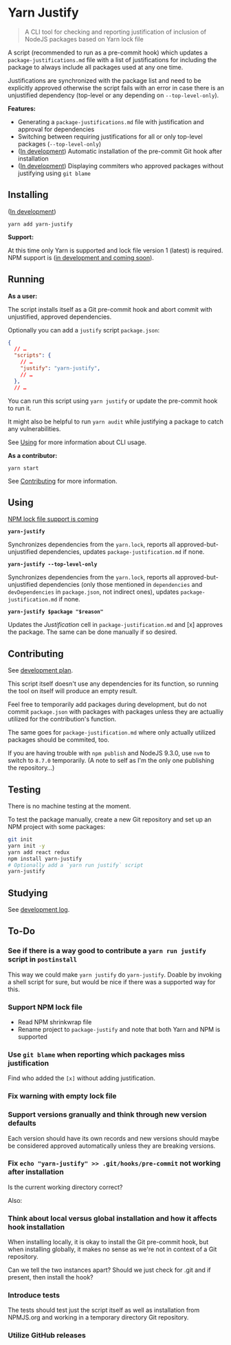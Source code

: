 # Yarn Justify

> A CLI tool for checking and reporting justification of inclusion of NodeJS packages based on Yarn lock file

A script (recommended to run as a pre-commit hook) which updates a `package-justifications.md` file with a list
of justifications for including the package to always include all packages used at any one time.

Justifications are synchronized with the package list and need to be explicitly approved otherwise the script
fails with an error in case there is an unjustified dependency (top-level or any depending on `--top-level-only`).

**Features:**

- Generating a `package-justifications.md` file with justification and approval for dependencies
- Switching between requiring justifications for all or only top-level packages (`--top-level-only`)
- ([In development](doc/tasks.md)) Automatic installation of the pre-commit Git hook after installation
- ([In development](doc/tasks.md)) Displaying commiters who approved packages without justifying using `git blame`

## Installing

([In development](doc/tasks.md))

`yarn add yarn-justify`

**Support:**

At this time only Yarn is supported and lock file version 1 (latest) is required.
NPM support is ([in development and coming soon](doc/tasks.md)).

## Running

**As a user:**

The script installs itself as a Git pre-commit hook and abort commit with unjustified, approved dependencies.

Optionally you can add a `justify` script `package.json`:

```json
{
  // …
  "scripts": {
    // …
    "justify": "yarn-justify",
    // …
  },
  // …
```

You can run this script using `yarn justify` or update the pre-commit hook to run it.

It might also be helpful to run `yarn audit` while justifying a package to catch any vulnerabilities.

See [Using](#using) for more information about CLI usage.

**As a contributor:**

`yarn start`

See [Contributing](#contributing) for more information.

## Using

[NPM lock file support is coming](doc/tasks.md)

**`yarn-justify`**

Synchronizes dependencies from the `yarn.lock`, reports all approved-but-unjustified dependencies,
updates `package-justification.md` if none.

**`yarn-justify --top-level-only`**

Synchronizes dependencies from the `yarn.lock`, reports all approved-but-unjustified dependencies
(only those mentioned in `dependencies` and `devDependencies` in `package.json`, not indirect ones),
updates `package-justification.md` if none.

**`yarn-justify $package "$reason"`**

Updates the *Justification* cell in `package-justification.md` and [x] approves the package.
The same can be done manually if so desired.

## Contributing

See [development plan](doc/tasks.md).

This script itself doesn't use any dependencies for its function, so running the tool
on itself will produce an empty result.

Feel free to temporarily add packages during development, but do not commit `package.json`
with packages with packages unless they are actualliy utilized for the contribution's function.

The same goes for `package-justification.md` where only actually utilized packages should be commited, too.

If you are having trouble with `npm publish` and NodeJS 9.3.0, use `nvm` to switch to `8.7.0` temporarily.
(A note to self as I'm the only one publishing the repository…)

## Testing

There is no machine testing at the moment.

To test the package manually, create a new Git repository and set up an NPM project with some packages:

```sh
git init
yarn init -y
yarn add react redux
npm install yarn-justify
# Optionally add a `yarn run justify` script
yarn-justify
```

## Studying

See [development log](doc/notes.md).

## To-Do

### See if there is a way good to contribute a `yarn run justify` script in `postinstall`

This way we could make `yarn justify` do `yarn-justify`.
Doable by invoking a shell script for sure, but would be nice if there was a supported
way for this.

### Support NPM lock file

- Read NPM shrinkwrap file
- Rename project to `package-justify` and note that both Yarn and NPM is supported

### Use `git blame` when reporting which packages miss justification

Find who added the `[x]` without adding justification.

### Fix warning with empty lock file

### Support versions granually and think through new version defaults

Each version should have its own records and new versions should maybe be considered
approved automatically unless they are breaking versions.

### Fix `echo "yarn-justify" >> .git/hooks/pre-commit` not working after installation

Is the current working directory correct?

Also:

### Think about local versus global installation and how it affects hook installation

When installing locally, it is okay to install the Git pre-commit hook, but when
installing globally, it makes no sense as we're not in context of a Git repository.

Can we tell the two instances apart? Should we just check for .git and if present,
then install the hook?

### Introduce tests

The tests should test just the script itself as well as installation from NPMJS.org
and working in a temporary directory Git repository.

### Utilize GitHub releases
